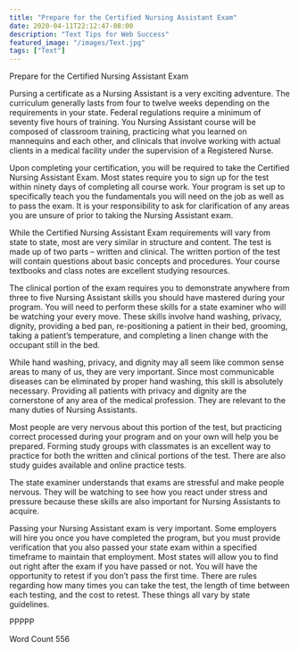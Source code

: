 ```yaml
---
title: "Prepare for the Certified Nursing Assistant Exam"
date: 2020-04-11T22:12:47-08:00
description: "Text Tips for Web Success"
featured_image: "/images/Text.jpg"
tags: ["Text"]
---
```


Prepare for the Certified Nursing Assistant Exam

Pursing a certificate as a Nursing Assistant is a very exciting adventure. The curriculum generally lasts from four to twelve weeks depending on the requirements in your state. Federal regulations require a minimum of seventy five hours of training. You Nursing Assistant course will be composed of classroom training, practicing what you learned on mannequins and each other, and clinicals that involve working with actual clients in a medical facility under the supervision of a Registered Nurse.

Upon completing your certification, you will be required to take the Certified Nursing Assistant Exam. Most states require you to sign up for the test within ninety days of completing all course work. Your program is set up to specifically teach you the fundamentals you will need on the job as well as to pass the exam. It is your responsibility to ask for clarification of any areas you are unsure of prior to taking the Nursing Assistant exam. 

While the Certified Nursing Assistant Exam requirements will vary from state to state, most are very similar in structure and content. The test is made up of two parts – written and clinical. The written portion of the test will contain questions about basic concepts and procedures. Your course textbooks and class notes are excellent studying resources. 

The clinical portion of the exam requires you to demonstrate anywhere from three to five Nursing Assistant skills you should have mastered during your program. You will need to perform these skills for a state examiner who will be watching your every move. These skills involve hand washing, privacy, dignity, providing a bed pan, re-positioning a patient in their bed, grooming, taking a patient’s temperature, and completing a linen change with the occupant still in the bed. 

While hand washing, privacy, and dignity may all seem like common sense areas to many of us, they are very important. Since most communicable diseases can be eliminated by proper hand washing, this skill is absolutely necessary. Providing all patients with privacy and dignity are the cornerstone of any area of the medical profession. They are relevant to the many duties of Nursing Assistants. 

Most people are very nervous about this portion of the test, but practicing correct processed during your program and on your own will help you be prepared. Forming study groups with classmates is an excellent way to practice for both the written and clinical portions of the test. There are also study guides available and online practice tests. 

The state examiner understands that exams are stressful and make people nervous. They will be watching to see how you react under stress and pressure because these skills are also important for Nursing Assistants to acquire. 

Passing your Nursing Assistant exam is very important. Some employers will hire you once you have completed the program, but you must provide verification that you also passed your state exam within a specified timeframe to maintain that employment. Most states will allow you to find out right after the exam if you have passed or not. You will have the opportunity to retest if you don’t pass the first time. There are rules regarding how many times you can take the test, the length of time between each testing, and the cost to retest. These things all vary by state guidelines. 

PPPPP

Word Count 556


